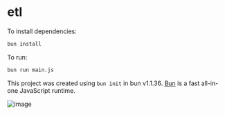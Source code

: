 # etl

To install dependencies:

```bash
bun install
```

To run:

```bash
bun run main.js
```

This project was created using `bun init` in bun v1.1.36. [Bun](https://bun.sh) is a fast all-in-one JavaScript runtime.


![image](https://github.com/user-attachments/assets/5892c4bf-b6df-4387-b589-b172edf94e14)
